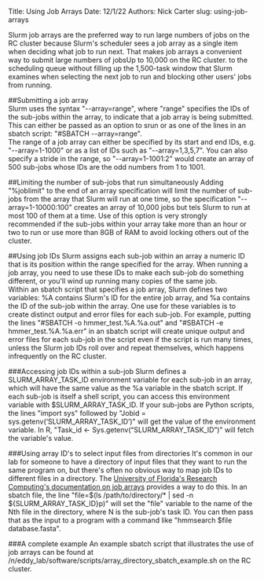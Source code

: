 Title: Using Job Arrays
Date: 12/1/22
Authors: Nick Carter
slug: using-job-arrays

Slurm job arrays are the preferred way to run large numbers of jobs on the RC cluster because Slurm's scheduler sees a job array as a single item when deciding what job to run next.  That makes job arrays a convenient way to submit large numbers of jobs<span class="marginnote">Up to 10,000 on the RC cluster.</span> to the scheduling queue without filling up the 1,500-task window that Slurm examines when selecting the next job to run and blocking other users' jobs from running.

##Submitting a job array  
Slurm uses the syntax "--array=range", where "range" specifies the IDs of the sub-jobs within the array, to indicate that a job array is being submitted.  This can either be passed as an option to srun or as one of the lines in an sbatch script: "\#SBATCH --array=range".  
The range of a job array can either be specified by its start and end IDs, e.g. "--array=1-1000" or as a list of IDs such as "--array=1,3,5,7".  You can also specify a stride in the range, so "--array=1-1001:2" would create an array of 500 sub-jobs whose IDs are the odd numbers from 1 to 1001.

##Limiting the number of sub-jobs that run simultaneously
Adding "%joblimit" to the end of an array specification will limit the number of sub-jobs from the array that Slurm will run at one time, so the specification "--array=1-10000:100" creates an array of 10,000 jobs but tels Slurm to run at most 100 of them at a time.   Use of this option is very strongly recommended if the sub-jobs within your array take more than an hour or two to run or use more than 8GB of RAM to avoid locking others out of the cluster.

##Using job IDs
Slurm assigns each sub-job within an array a numeric ID that is its position within the range specified for the array.  When running a job array, you need to use these IDs to make each sub-job do something different, or you'll wind up running many copies of the same job.  
Within an sbatch script that specifies a job array, Slurm defines two variables: %A contains Slurm's ID for the entire job array, and %a contains the ID of the sub-job within the array.  One use for these variables is to create distinct output and error files for each sub-job.  For example, putting the lines "\#SBATCH -o hmmer_test.%A.%a.out" and "\#SBATCH -e hmmer_test.%A.%a.err" in an sbatch script will create unique output and error files for each sub-job in the script even if the script is run many times, unless the Slurm job IDs roll over and repeat themselves, which happens infrequently on the RC cluster.  

###Accessing job IDs within a sub-job
Slurm defines a SLURM_ARRAY_TASK_ID environment variable for each sub-job in an array, which will have the same value as the %a variable in the sbatch script.  If each sub-job is itself a shell script, you can access this environment variable with $SLURM_ARRAY_TASK_ID.  If your sub-jobs are Python scripts, the lines "import sys" followed by "Jobid = sys.getenv\(‘SLURM_ARRAY_TASK_ID’\)" will get the value of the environment variable.  In R, "Task_id <- Sys.getenv\(“SLURM_ARRAY_TASK_ID”\)" will fetch the variable's value.

###Using array ID's to select input files from directories
It's common in our lab for someone to have a directory of input files that they want to run the same program on, but there's often no obvious way to map job IDs to different files in a directory.  The [University of Florida's Research Computing's documentation on job arrays](https://help.rc.ufl.edu/doc/SLURM_Job_Arrays)  provides a way to do this.  In an sbatch file, the line "file=$(ls /path/to/directory/* | sed -n ${SLURM_ARRAY_TASK_ID}p)" will set the "file" variable to the name of the Nth file in the directory, where N is the sub-job's task ID.  You can then pass that as the input to a program with a command like "hmmsearch $file database.fasta".

###A complete example
An example sbatch script that illustrates the use of job arrays can be found at /n/eddy_lab/software/scripts/array_directory_sbatch_example.sh on the RC cluster.


